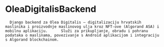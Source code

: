 # OleaDigitalisBackend
      Django backend za Olea Digitalis – digitalizaciju hrvatskih maslinika i proizvodnje maslinovog ulja kroz NFT-ove (Algorand ASA) i mobilnu aplikaciju.      Služi za prikupljanje, obradu i pohranu podataka o maslinama, povezivanje s Android aplikacijom i integraciju s Algorand blockchainom.
